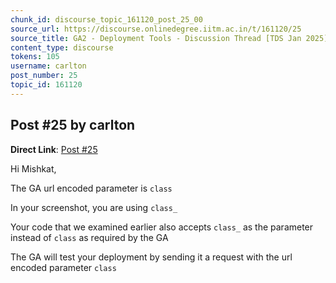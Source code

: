```yaml
---
chunk_id: discourse_topic_161120_post_25_00
source_url: https://discourse.onlinedegree.iitm.ac.in/t/161120/25
source_title: GA2 - Deployment Tools - Discussion Thread [TDS Jan 2025]
content_type: discourse
tokens: 105
username: carlton
post_number: 25
topic_id: 161120
---
```


## Post #25 by carlton

**Direct Link**: [Post #25](https://discourse.onlinedegree.iitm.ac.in/t/161120/25)

Hi Mishkat,

The GA url encoded parameter is `class`

In your screenshot, you are using `class_`

Your code that we examined earlier also accepts `class_` as the parameter instead of `class` as required by the GA

The GA will test your deployment by sending it a request with the url encoded parameter `class`

